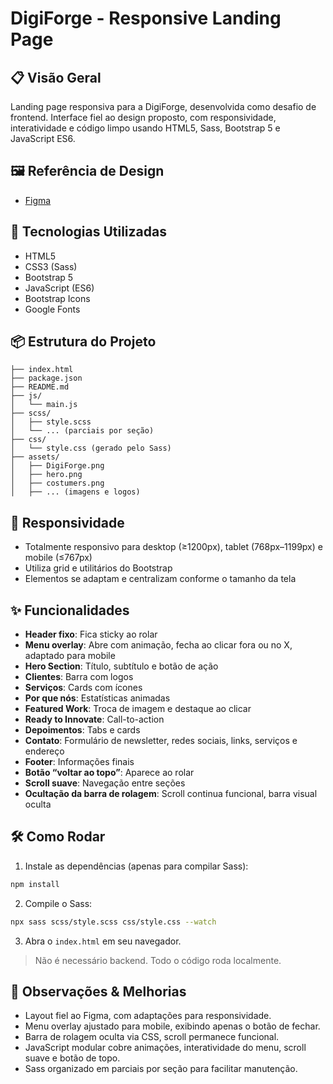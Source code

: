 # DigiForge - Responsive Landing Page

## 📋 Visão Geral

Landing page responsiva para a DigiForge, desenvolvida como desafio de frontend. Interface fiel ao design proposto, com responsividade, interatividade e código limpo usando HTML5, Sass, Bootstrap 5 e JavaScript ES6.

## 🖼️ Referência de Design

- [Figma](https://www.figma.com/design/euKTRDkrruHbQtNj86dhvw/DigiForge---Software-Agency-Landing-Page--Community-?node-id=0-1&p=f&t=C4GYUL0ioduRCYHG-0)

## 🧱 Tecnologias Utilizadas

- HTML5
- CSS3 (Sass)
- Bootstrap 5
- JavaScript (ES6)
- Bootstrap Icons
- Google Fonts

## 📦 Estrutura do Projeto

```
├── index.html
├── package.json
├── README.md
├── js/
│   └── main.js
├── scss/
│   ├── style.scss
│   └── ... (parciais por seção)
├── css/
│   └── style.css (gerado pelo Sass)
├── assets/
│   ├── DigiForge.png
│   ├── hero.png
│   ├── costumers.png
│   ├── ... (imagens e logos)
```

## 📱 Responsividade

- Totalmente responsivo para desktop (≥1200px), tablet (768px–1199px) e mobile (≤767px)
- Utiliza grid e utilitários do Bootstrap
- Elementos se adaptam e centralizam conforme o tamanho da tela

## ✨ Funcionalidades

- **Header fixo**: Fica sticky ao rolar
- **Menu overlay**: Abre com animação, fecha ao clicar fora ou no X, adaptado para mobile
- **Hero Section**: Título, subtítulo e botão de ação
- **Clientes**: Barra com logos
- **Serviços**: Cards com ícones
- **Por que nós**: Estatísticas animadas
- **Featured Work**: Troca de imagem e destaque ao clicar
- **Ready to Innovate**: Call-to-action
- **Depoimentos**: Tabs e cards
- **Contato**: Formulário de newsletter, redes sociais, links, serviços e endereço
- **Footer**: Informações finais
- **Botão “voltar ao topo”**: Aparece ao rolar
- **Scroll suave**: Navegação entre seções
- **Ocultação da barra de rolagem**: Scroll continua funcional, barra visual oculta

## 🛠️ Como Rodar

1. Instale as dependências (apenas para compilar Sass):

```bash
npm install
```

2. Compile o Sass:

```bash
npx sass scss/style.scss css/style.css --watch
```

3. Abra o `index.html` em seu navegador.

> Não é necessário backend. Todo o código roda localmente.

## 📝 Observações & Melhorias

- Layout fiel ao Figma, com adaptações para responsividade.
- Menu overlay ajustado para mobile, exibindo apenas o botão de fechar.
- Barra de rolagem oculta via CSS, scroll permanece funcional.
- JavaScript modular cobre animações, interatividade do menu, scroll suave e botão de topo.
- Sass organizado em parciais por seção para facilitar manutenção.

